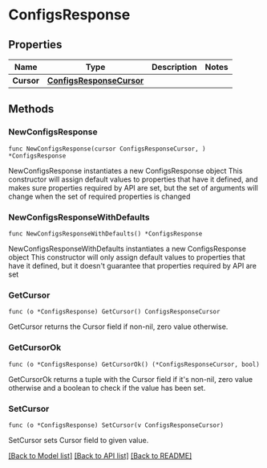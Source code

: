 # ConfigsResponse

## Properties

Name | Type | Description | Notes
------------ | ------------- | ------------- | -------------
**Cursor** | [**ConfigsResponseCursor**](ConfigsResponseCursor.md) |  | 

## Methods

### NewConfigsResponse

`func NewConfigsResponse(cursor ConfigsResponseCursor, ) *ConfigsResponse`

NewConfigsResponse instantiates a new ConfigsResponse object
This constructor will assign default values to properties that have it defined,
and makes sure properties required by API are set, but the set of arguments
will change when the set of required properties is changed

### NewConfigsResponseWithDefaults

`func NewConfigsResponseWithDefaults() *ConfigsResponse`

NewConfigsResponseWithDefaults instantiates a new ConfigsResponse object
This constructor will only assign default values to properties that have it defined,
but it doesn't guarantee that properties required by API are set

### GetCursor

`func (o *ConfigsResponse) GetCursor() ConfigsResponseCursor`

GetCursor returns the Cursor field if non-nil, zero value otherwise.

### GetCursorOk

`func (o *ConfigsResponse) GetCursorOk() (*ConfigsResponseCursor, bool)`

GetCursorOk returns a tuple with the Cursor field if it's non-nil, zero value otherwise
and a boolean to check if the value has been set.

### SetCursor

`func (o *ConfigsResponse) SetCursor(v ConfigsResponseCursor)`

SetCursor sets Cursor field to given value.



[[Back to Model list]](../README.md#documentation-for-models) [[Back to API list]](../README.md#documentation-for-api-endpoints) [[Back to README]](../README.md)



